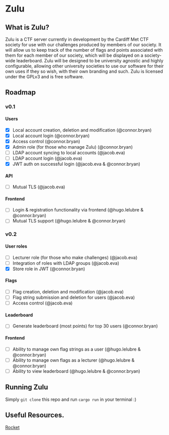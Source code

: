# Zulu
## What is Zulu?
Zulu is a CTF server currently in development by the Cardiff Met CTF society
for use with our challenges produced by members of our society. It will allow
us to keep track of the number of flags and points associated with them for
each member of our society, which will be displayed on a society-wide
leaderboard. Zulu will be designed to be university agnostic and highly
configurable, allowing other university societies to use our software for their
own uses if they so wish, with their own branding and such. Zulu is licensed
under the GPLv3 and is free software.

## Roadmap
### v0.1
#### Users
* [x] Local account creation, deletion and modification (@connor.bryan)
* [x] Local account login (@connor.bryan)
* [x] Access control (@connor.bryan)
* [x] Admin role (for those who manage Zulu) (@connor.bryan)
* [ ] LDAP account syncing to local accounts (@jacob.eva)
* [ ] LDAP account login (@jacob.eva)
* [x] JWT auth on successful login (@jacob.eva & @connor.bryan)

#### API
* [ ] Mutual TLS (@jacob.eva)

#### Frontend
* [ ] Login & registration functionality via frontend (@hugo.lelubre & @connor.bryan)
* [ ] Mutual TLS support (@hugo.lelubre & @connor.bryan)
### v0.2
#### User roles
* [ ] Lecturer role (for those who make challenges) (@jacob.eva)
* [ ] Integration of roles with LDAP groups (@jacob.eva)
* [x] Store role in JWT (@connor.bryan)

#### Flags
* [ ] Flag creation, deletion and modification (@jacob.eva)
* [ ] Flag string submission and deletion for users (@jacob.eva)
* [ ] Access control (@jacob.eva)

#### Leaderboard
* [ ] Generate leaderboard (most points) for top 30 users (@connor.bryan)

#### Frontend
* [ ] Ability to manage own flag strings as a user (@hugo.lelubre & @connor.bryan)
* [ ] Ability to manage own flags as a lecturer (@hugo.lelubre & @connor.bryan)
* [ ] Ability to view leaderboard (@hugo.lelubre & @connor.bryan)

## Running Zulu
Simply `git clone` this repo and run `cargo run` in your terminal :)

## Useful Resources.
[Rocket](https://rocket.rs/)
